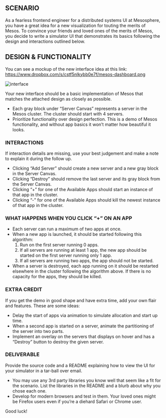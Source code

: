 ## SCENARIO

As a fearless frontend engineer for a distributed systems UI at Mesosphere, you have a great idea for a new visualization for touting the merits of Mesos. To convince your friends and loved ones of the merits of Mesos, you decide to write a simulator UI that demonstrates its basics following the design and interactions outlined below.

## DESIGN & FUNCTIONALITY

You can see a mockup of the new interface idea at this link: https://www.dropbox.com/s/cstf5nlkybb0e7f/mesos-dashboard.png

![interface](https://photos-2.dropbox.com/t/2/AABjlmrj5Nhd5AJM3J2bb-XM3hxJS1EjBnRqNrdhDmGuEA/12/400777/png/32x32/1/1437346800/0/2/mesos-dashboard.png/CIm7GCABIAIoASgCKAc/V1vFWOh3Do76X3Ewky4lAxc3WZBNUOH6VKruiTzJVh4?size_mode=5)

Your new interface should be a basic implementation of Mesos that matches the attached design as closely as possible.

- Each gray block under “Server Canvas” represents a server in the Mesos cluster. The cluster should start with 4 servers.
- Prioritize functionality over design perfection. This is a demo of Mesos functionality, and without app basics it won’t matter how beautiful it looks.

### INTERACTIONS

If interaction details are missing, use your best judgement and make a note to explain it during the follow up.

- Clicking “Add Server” should create a new server and a new gray block in the Server Canvas.
- Clicking “Destroy” should remove the last server and its gray block from the Server Canvas.
- Clicking “+” for one of the Available Apps should start an instance of that app in the cluster.
- Clicking “-” for one of the Available Apps should kill the newest instance of that app in the cluster.

### WHAT HAPPENS WHEN YOU CLICK “+” ON AN APP

- Each server can run a maximum of two apps at once.
- When a new app is launched, it should be started following this algorithm:
  1. Run on the first server running 0 apps.
  2. If all servers are running at least 1 app, the new app should be started on the first server running only 1 app.
  3. If all servers are running two apps, the app should not be started.
- When a server is destroyed, each app running on it should be restarted elsewhere in the cluster following the algorithm above. If there is no capacity for the apps, they should be killed.

### EXTRA CREDIT

If you get the demo in good shape and have extra time, add your own flair and features. These are some ideas:

- Delay the start of apps via animation to simulate allocation and start up time.
- When a second app is started on a server, animate the partitioning of the server into two parts.
- Implement an overlay on the servers that displays on hover and has a “Destroy” button to destroy the given server.

### DELIVERABLE

Provide the source code and a README explaining how to view the UI for your simulator in a tar-ball over email.

- You may use any 3rd party libraries you know well that seem like a fit for the scenario. List the libraries in the README and a blurb about why you chose each one.
- Develop for modern browsers and test in them. Your loved ones might be Firefox users even if you’re a diehard Safari or Chrome user.

Good luck!
